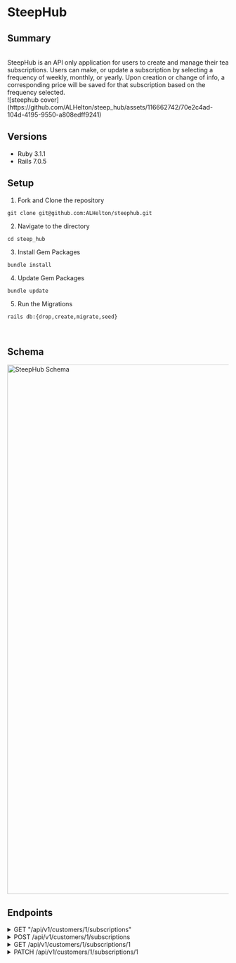 # SteepHub

## Summary
<br>
SteepHub is an API only application for users to create and manage their tea subscriptions. Users can make, or update a subscription by selecting a frequency of weekly, monthly, or yearly. Upon creation or change of info, a corresponding price will be saved for that subscription based on the frequency selected. 
<br>
![steephub cover](https://github.com/ALHelton/steep_hub/assets/116662742/70e2c4ad-104d-4195-9550-a808edff9241)
<br>

## Versions
- Ruby 3.1.1
- Rails 7.0.5

## Setup

1. Fork and Clone the repository
```shell
git clone git@github.com:ALHelton/steephub.git
```

2. Navigate to the directory
```shell
cd steep_hub
```

3. Install Gem Packages
```shell
bundle install
```

4. Update Gem Packages
```shell
bundle update
```

5. Run the Migrations
```shell
rails db:{drop,create,migrate,seed}
```
<br>

## Schema
<img width="1206" alt="SteepHub Schema" src="https://github.com/ALHelton/steep_hub/assets/116662742/962150ab-265d-4983-9c5f-16fd1f032f6c">

<br>


## Endpoints

<details>
<summary> GET "/api/v1/customers/1/subscriptions" </summary>


## Response:

status: 200
body:

```json
{
    "data": [
        {
            "id": "1",
            "type": "subscription",
            "attributes": {
                "title": "Andra's Subscription #1",
                "price": 10.0,
                "status": "active",
                "frequency": "monthly"
            }
        },
        {
            "id": "2",
            "type": "subscription",
            "attributes": {
                "title": "Andra's Subscription #2",
                "price": 15.0,
                "status": "cancelled",
                "frequency": "weekly"
            }
        },
        {
            "id": "3",
            "type": "subscription",
            "attributes": {
                "title": "Andra's Subscription #3",
                "price": 100.0,
                "status": "cancelled",
                "frequency": "yearly"
            }
        }
    ]
}
```
<br>
<br>
<br>
</details>

<details>
<summary> POST /api/v1/customers/1/subscriptions </summary>
<br>
Upon sending a frequency in the request, the corresponding price will be generated in the response

## Request:

Content-Type: application/json
Accept: application/json

```json
{
  "title": "Tasty Tea Sub",
  "frequency": "monthly"
}
```

## Response:

status: 201
body:

```json
{
    "data": {
        "id": "8",
        "type": "subscription",
        "attributes": {
            "title": "Tasty Tea Sub",
            "price": 10.0,
            "status": "active",
            "frequency": "monthly"
        }
    }
}
```
## Errors:

### 401 Unauthorized

#### Invalid Customer:

POST /api/v1/customers/12309845710928347/subscriptions

status: 401
body:

```json
{
    "error": "Invalid Credentials"
}
```
<br>

#### Nil Frequency:

POST /api/v1/customers/1/subscriptions

##### Request:

Content-Type: application/json
Accept: application/json

```json
{
  "title": "Tasty Tea Sub"
}
```

##### Response:

status: 401
body:

```json
{
    "error": "Invalid Credentials"
}
```
<br>
<br>
<br>
</details>

<details>
<summary> GET /api/v1/customers/1/subscriptions/1 </summary>

## Response:

status: 200
body:

```json
{
    "data": {
        "id": "1",
        "type": "subscription",
        "attributes": {
            "title": "Andra's Subscription #1",
            "price": 10.0,
            "status": "active",
            "frequency": "monthly"
        }
    }
}
```
<br>
<br>
<br>
</details>

<details>
<summary> PATCH /api/v1/customers/1/subscriptions/1 </summary>
<br>

## Cancelled Status: 
### Request:

Content-Type: application/json
Accept: application/json

body:

```json
{
  "status": "cancelled"
}
```

### Response:

status: 200
body:

```json
{
    "data": {
        "id": "1",
        "type": "subscription",
        "attributes": {
            "title": "Andra's Subscription #1",
            "price": 10.0,
            "status": "cancelled",
            "frequency": "monthly"
        }
    }
}
```

## Update Subscription Frequency: 
<br>
Upon sending an updated frequency in the request, the new corresponding price will be generated in the response

### Request:

Content-Type: application/json
Accept: application/json

body:

```json
{
  "frequency": "weekly"
}
```

### Response:

status: 200
body:

```json
{
    "data": {
        "id": "1",
        "type": "subscription",
        "attributes": {
            "title": "Andra's Subscription #1",
            "price": 15.0,
            "status": "active",
            "frequency": "weekly"
        }
    }
}
```

## Update Subscription Title: 

### Request:

Content-Type: application/json
Accept: application/json

body:

```json
{
  "title": "Way Cooler Title"
}
```

### Response:

status: 200
body:

```json
{
    "data": {
        "id": "1",
        "type": "subscription",
        "attributes": {
            "title": "Way Cooler Title",
            "price": 15.0,
            "status": "active",
            "frequency": "weekly"
        }
    }
}
```
</details>
